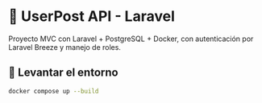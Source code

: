 # 🧪 UserPost API - Laravel

Proyecto MVC con Laravel + PostgreSQL + Docker, con autenticación por Laravel Breeze y manejo de roles.

## 🚀 Levantar el entorno

```bash
docker compose up --build
